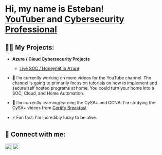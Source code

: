 <h1>Hi, my name is Esteban! 
  <br/>
    <a href="https://www.youtube.com/@Homelabhackers">YouTuber</a> and 
    <a href="https://www.linkedin.com/in/eflores13/">Cybersecurity Professional</a> 
</h1>

<h2>👨‍💻 My Projects:</h2>

- <b>Azure / Cloud Cybersecurity Projects </b>
  - [Live SOC / Honeynet in Azure](https://github.com/esteban-flores)



- 🔭 I’m currently working on more videos for the YouTube channel. The channel is going to primarily focus on tutorials on how to implement and secure self hosted programs at home. You could turn your home into a SOC, Cloud, and Home Automation. 
- 🌱 I’m currently learning/earning the CySA+ and CCNA. I'm studying the CySA+ videos from <a href="https://youtube.com/playlist?list=PLMYSjEaGLw_vGxGsAIUgmkbEm52QR02tx">Certify Breakfast</a>
- ⚡ Fun fact: I'm incredibly lucky to be alive.

<!--
- 👯 I’m looking to collaborate on ...
- 🤔 I’m looking for help with ...
- 💬 Ask me about ...
- 📫 How to reach me: ...
- 😄 Pronouns: ...
-->

<!--
<h2>📺 Popular YouTube Videos</h2>
- [How to get into Cybersecurity Starting From Zero](https://www.youtube.com/watch?v=a83ASGn_V_s)
- [A Day in the Life of a Cybersecurity Anayst](https://www.youtube.com/watch?v=uHy3oM7NnoU)
- [How to Create a KeyLogger (C#)](https://www.youtube.com/watch?v=N-L9hklSlNk)
- [Ransomware Demonstration (C#)](https://www.youtube.com/watch?v=OfvdQeh79s0)
- [Is WGU Legit?](https://www.youtube.com/watch?v=E2MwRWxDBkA)
-->

<h2> 🤳 Connect with me:</h2>

[<img align="left" alt="Homelabhackers | YouTube" width="22px" src="https://cdn.jsdelivr.net/npm/simple-icons@v3/icons/youtube.svg" />][youtube]
[<img align="left" alt="EstebanFlores | LinkedIn" width="22px" src="https://cdn.jsdelivr.net/npm/simple-icons@v3/icons/linkedin.svg" />][linkedin]
<!--
[<img align="left" alt="JoshMadakor | Instagram" width="22px" src="https://cdn.jsdelivr.net/npm/simple-icons@v3/icons/instagram.svg" />][instagram]
[<img align="left" alt="JoshMadakor | Twitter" width="22px" src="https://cdn.jsdelivr.net/npm/simple-icons@v3/icons/twitter.svg" />][twitter]
-->

[linkedin]: https://linkedin.com/in/eflores13
[youtube]: https://www.youtube.com/@Homelabhackers
<!--
[instagram]: https://www.instagram.com/joshmadakor/
[twitter]: https://twitter.com/joshmadakor
-->

